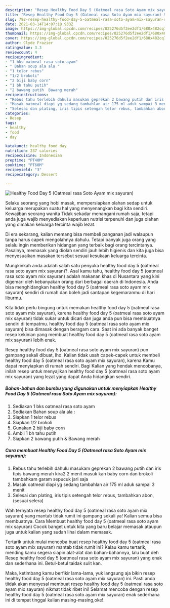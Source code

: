 ```yaml
---
description: "Resep Healthy Food Day 5 (Oatmeal rasa Soto Ayam mix sayuran) Sederhana Untuk Jualan"
title: "Resep Healthy Food Day 5 (Oatmeal rasa Soto Ayam mix sayuran) Sederhana Untuk Jualan"
slug: 792-resep-healthy-food-day-5-oatmeal-rasa-soto-ayam-mix-sayuran-sederhana-untuk-jualan
date: 2021-03-14T14:07:18.933Z
image: https://img-global.cpcdn.com/recipes/025276d5f2ee2df1/680x482cq70/healthy-food-day-5-oatmeal-rasa-soto-ayam-mix-sayuran-foto-resep-utama.jpg
thumbnail: https://img-global.cpcdn.com/recipes/025276d5f2ee2df1/680x482cq70/healthy-food-day-5-oatmeal-rasa-soto-ayam-mix-sayuran-foto-resep-utama.jpg
cover: https://img-global.cpcdn.com/recipes/025276d5f2ee2df1/680x482cq70/healthy-food-day-5-oatmeal-rasa-soto-ayam-mix-sayuran-foto-resep-utama.jpg
author: Clyde Frazier
ratingvalue: 3.3
reviewcount: 4
recipeingredient:
- "1 bks oatmeal rasa soto ayam"
- " Bahan soup ala ala "
- "1 telor rebus"
- "1/2 brokoli"
- "2 biji baby corn"
- "1 bh tahu putih"
- "2 bawang putih  Bawang merah"
recipeinstructions:
- "Rebus tahu terlebih dahulu masukam geprekan 2 bawang putih dan iris tipis bawang merah kira2 2 menit masuk kan baby corn dan brokoli tambahkam garam sepucuk jari saja"
- "Masak oatmeal diapi yg sedang tambahlan air 175 ml aduk sampai 3 menit"
- "Selesai dan plating, iris tipis setengah telor rebus, tambahkan abon, (sesuai selera)"
categories:
- Resep
tags:
- healthy
- food
- day

katakunci: healthy food day 
nutrition: 237 calories
recipecuisine: Indonesian
preptime: "PT40M"
cooktime: "PT60M"
recipeyield: "3"
recipecategory: Dessert

---
```



![Healthy Food Day 5 (Oatmeal rasa Soto Ayam mix sayuran)](https://img-global.cpcdn.com/recipes/025276d5f2ee2df1/680x482cq70/healthy-food-day-5-oatmeal-rasa-soto-ayam-mix-sayuran-foto-resep-utama.jpg)

Selaku seorang yang hobi masak, mempersiapkan olahan sedap untuk keluarga merupakan suatu hal yang menyenangkan bagi kita sendiri. Kewajiban seorang  wanita Tidak sekadar menangani rumah saja, tetapi anda juga wajib menyediakan keperluan nutrisi terpenuhi dan juga olahan yang dimakan keluarga tercinta wajib lezat.

Di era  sekarang, kalian memang bisa membeli panganan jadi walaupun tanpa harus capek mengolahnya dahulu. Tetapi banyak juga orang yang selalu ingin memberikan hidangan yang terbaik bagi orang tercintanya. Pasalnya, memasak yang diolah sendiri jauh lebih higienis dan kita juga bisa menyesuaikan masakan tersebut sesuai kesukaan keluarga tercinta. 



Mungkinkah anda adalah salah satu penyuka healthy food day 5 (oatmeal rasa soto ayam mix sayuran)?. Asal kamu tahu, healthy food day 5 (oatmeal rasa soto ayam mix sayuran) adalah makanan khas di Nusantara yang kini digemari oleh kebanyakan orang dari berbagai daerah di Indonesia. Anda bisa menghidangkan healthy food day 5 (oatmeal rasa soto ayam mix sayuran) sendiri di rumah dan boleh jadi santapan kegemaranmu di hari liburmu.

Kita tidak perlu bingung untuk memakan healthy food day 5 (oatmeal rasa soto ayam mix sayuran), karena healthy food day 5 (oatmeal rasa soto ayam mix sayuran) tidak sukar untuk dicari dan juga anda pun bisa membuatnya sendiri di tempatmu. healthy food day 5 (oatmeal rasa soto ayam mix sayuran) bisa dimasak dengan beragam cara. Saat ini ada banyak banget resep kekinian yang membuat healthy food day 5 (oatmeal rasa soto ayam mix sayuran) lebih enak.

Resep healthy food day 5 (oatmeal rasa soto ayam mix sayuran) pun gampang sekali dibuat, lho. Kalian tidak usah capek-capek untuk membeli healthy food day 5 (oatmeal rasa soto ayam mix sayuran), karena Kamu dapat menyiapkan di rumah sendiri. Bagi Kalian yang hendak mencobanya, inilah resep untuk menyajikan healthy food day 5 (oatmeal rasa soto ayam mix sayuran) yang lezat yang dapat Anda hidangkan sendiri.

<!--inarticleads1-->

##### Bahan-bahan dan bumbu yang digunakan untuk menyiapkan Healthy Food Day 5 (Oatmeal rasa Soto Ayam mix sayuran):

1. Sediakan 1 bks oatmeal rasa soto ayam
1. Sediakan  Bahan soup ala ala :
1. Siapkan 1 telor rebus
1. Siapkan 1/2 brokoli
1. Gunakan 2 biji baby corn
1. Ambil 1 bh tahu putih
1. Siapkan 2 bawang putih &amp; Bawang merah




<!--inarticleads2-->

##### Cara membuat Healthy Food Day 5 (Oatmeal rasa Soto Ayam mix sayuran):

1. Rebus tahu terlebih dahulu masukam geprekan 2 bawang putih dan iris tipis bawang merah kira2 2 menit masuk kan baby corn dan brokoli tambahkam garam sepucuk jari saja
1. Masak oatmeal diapi yg sedang tambahlan air 175 ml aduk sampai 3 menit
1. Selesai dan plating, iris tipis setengah telor rebus, tambahkan abon, (sesuai selera)




Wah ternyata resep healthy food day 5 (oatmeal rasa soto ayam mix sayuran) yang mantab tidak rumit ini gampang sekali ya! Kalian semua bisa membuatnya. Cara Membuat healthy food day 5 (oatmeal rasa soto ayam mix sayuran) Cocok banget untuk kita yang baru belajar memasak ataupun juga untuk kalian yang sudah lihai dalam memasak.

Tertarik untuk mulai mencoba buat resep healthy food day 5 (oatmeal rasa soto ayam mix sayuran) mantab tidak rumit ini? Kalau kamu tertarik, mending kamu segera siapin alat-alat dan bahan-bahannya, lalu buat deh Resep healthy food day 5 (oatmeal rasa soto ayam mix sayuran) yang enak dan sederhana ini. Betul-betul taidak sulit kan. 

Maka, ketimbang kamu berfikir lama-lama, yuk langsung aja bikin resep healthy food day 5 (oatmeal rasa soto ayam mix sayuran) ini. Pasti anda tiidak akan menyesal membuat resep healthy food day 5 (oatmeal rasa soto ayam mix sayuran) nikmat tidak ribet ini! Selamat mencoba dengan resep healthy food day 5 (oatmeal rasa soto ayam mix sayuran) enak sederhana ini di tempat tinggal kalian masing-masing,oke!.


